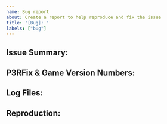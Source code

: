 ```yaml
---
name: Bug report
about: Create a report to help reproduce and fix the issue
title: '[Bug]: '
labels: ["bug"]
---
```

<!-- Write **BELOW** The Headers and **ABOVE** The comments else it may not be viewable -->

## Issue Summary:

<!-- Briefly explain your issue in a few plain sentences, e.g. "X has Y issue" "When I do X, Y happens instead of Z". You may copy and paste the issue title here if it is suitable.-->

## P3RFix & Game Version Numbers:

<!-- To help save some time, please include what version your game is, and what version of P3RFix you are using. (Yes, these are also in the log file, but it just makes things quicker at a glance to include here too!)-->


## Log Files:

<!-- Please include your P3RFix.log file, and if your issue is related to crashes / new graphical bugs that are not consistent across platforms / hardware, please also provide your basic system specs (ie what your CPU/GPU/RAM is) or a DXDiag log.-->

## Reproduction:

<!-- Explain your issue in detail, including the steps to reproduce it. Issues without proper reproduction steps or explanation are open to being closed.-->
<!-- If you have any screenshots or videos of the issue, please include them here.-->
